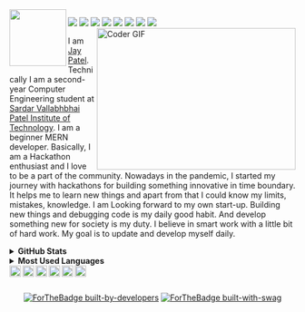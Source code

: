 <img align="left" height="100px" width="100px" src="https://sdk.bitmoji.com/render/panel/732eaa6e-2db0-48dc-b8d8-4484ec74e70f-08a7fb3f-df2b-484e-8734-169b232d75fe-v1.png?transparent=1&palette=1">

![](https://komarev.com/ghpvc/?username=imjp19&color=blue&style=flat)
<a href="https://github.com/imjp19"><img src="https://img.shields.io/github/stars/imjp19?style=flat"/></a>
<a href="https://github.com/imjp19"><img src="https://img.shields.io/github/forks/imjp19/imjp19.github.io?style=flat"/></a>
<a href="https://github.com/imjp19"><img src="https://img.shields.io/github/issues-pr/imjp19/imjp19.github.io?style=flat?color=yellow"/></a>
<a href="https://github.com/imjp19"><img src="https://img.shields.io/github/contributors/imjp19/imjp19?color=orange"/></a>
<a href="https://github.com/imjp19"><img src="https://img.shields.io/github/followers/imjp19?style=flat"/></a>
<a href="https://twitter.com/imjp19_"><img src="https://img.shields.io/twitter/follow/imjp19_?style=social"/></a>
<a href="https://github.com/imjp19"><img src="https://img.shields.io/github/watchers/imjp19/imjp19?style=flat"/></a>
<br><img align="right" alt="Coder GIF" height=250 width=350 src="https://magiccopy.xyz/assets/images/hadder.gif"/>

I am [Jay Patel](https://imjp19.guithub.com). Technically I am a second-year Computer Engineering student at [Sardar Vallabhbhai Patel Institute of Technology](https://www.svitvasad.ac.in). I am a beginner MERN developer. Basically, I am a Hackathon enthusiast and I love to be a part of the community. Nowadays in the pandemic, I started my journey with hackathons for building something innovative in time boundary. It helps me to learn new things and apart from that I could know my limits, mistakes, knowledge. I am Looking forward to my own start-up. Building new things and debugging code is my daily good habit. And develop something new for society is my duty. I believe in smart work with a little bit of hard work. My goal is to update and develop myself daily.

<details>
  <summary><b>GitHub Stats</b></summary>
<img alt="" src="https://github-readme-stats.vercel.app/api?username=imjp19&count_private=true&show_icons=truehow_icons=true" /> <br>
Some Advance Stats about my GitHub Profile - https://gitstats.me/imjp19<br>
</details>
 
 <details>
  <summary><b>Most Used Languages</b></summary>
<img  src="https://github-readme-stats.vercel.app/api/top-langs/?username=imjp19&count_private=true&show_icons=truehow_icons=true&width=100%" />

 
 </details>
<div >

<a href="https://discord.gg/tGvaSu">
  <img align="left" alt="Jay's Discord" width="20px" src="https://cdn.jsdelivr.net/npm/simple-icons@v3/icons/discord.svg" />
</a>
<a href="https://twitter.com/imjp19_">
  <img align="left" alt="Jay Patel | Twitter" width="20px" src="https://cdn.jsdelivr.net/npm/simple-icons@v3/icons/twitter.svg" />
</a>
<a href="https://www.linkedin.com/in/imjp19/">
  <img align="left" alt="Jay's LinkdeIN" width="20px" src="https://cdn.jsdelivr.net/npm/simple-icons@v3/icons/linkedin.svg" />
</a>
<a href="https://www.instagram.com/wittyjay.dev/">
  <img align="left" alt="Jay's Instagram" width="20px" src="https://cdn.jsdelivr.net/npm/simple-icons@v3/icons/instagram.svg" />
</a>
<a href="https://www.qwiklabs.com/public_profiles/2e43e79c-0c7c-4386-a2dc-d85642409e27">
  <img align="left" alt="Jay Patel | Qwiklab" width="20px" src="https://cdn.jsdelivr.net/npm/simple-icons@v3/icons/qwiklabs.svg" />
</a>
<a href="https://www.instagram.com/imjp19/">
  <img align="left" alt="Jay's Instagram" width="20px" src="https://cdn.jsdelivr.net/npm/simple-icons@v3/icons/telegram.svg" />
</a>
<br>
</div>  

<div align="center">
<br>  
  
[![ForTheBadge built-by-developers](http://ForTheBadge.com/images/badges/built-by-developers.svg)](https://GitHub.com/imjp19/)
[![ForTheBadge built-with-swag](http://ForTheBadge.com/images/badges/built-with-swag.svg)](https://GitHub.com/imjp19/)

</div>
